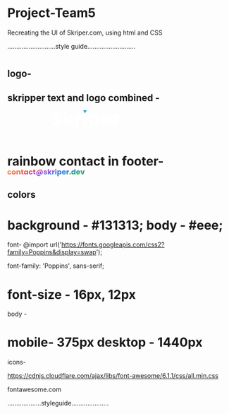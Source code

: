 # Project-Team5
Recreating the UI of Skriper.com, using html and CSS
 
 ...........................style guide...........................

 logo- 
<svg data-v-3ad87630="" width="40" height="32" viewBox="0 0 437 257" fill="none" xmlns="http://www.w3.org/2000/svg"><path data-v-3ad87630="" d="M19.3488 107.435C13.518 113.216 10.7414 120.903 11.019 128.499C10.7407 136.095 13.5172 143.783 19.3487 149.565L108.354 237.81C113.88 243.289 121.107 246.019 128.327 246C135.563 246.03 142.809 243.301 148.347 237.81L237.353 149.565C237.704 149.217 238.044 148.862 238.372 148.501C238.737 148.175 239.094 147.838 239.445 147.49L308.649 78.8772L358.7 128.5L288.848 197.755C277.716 208.791 277.716 226.773 288.848 237.81C299.862 248.73 317.632 248.73 328.646 237.81L417.651 149.565C423.482 143.784 426.259 136.097 425.981 128.501C426.259 120.904 423.483 113.217 417.651 107.435L328.646 19.1899C323.114 13.7051 315.877 10.9752 308.649 11.0002C301.42 10.9756 294.185 13.7055 288.653 19.1899L199.647 107.435C199.296 107.783 198.956 108.138 198.628 108.499C198.263 108.825 197.906 109.162 197.555 109.51L128.351 178.123L78.3004 128.5L148.152 59.2449C159.284 48.2085 159.284 30.2264 148.152 19.1899C137.138 8.27003 119.368 8.27005 108.354 19.1899L19.3488 107.435Z" stroke="#FFFCFC" stroke-width="22"></path></svg>
--------------------------------------------

skripper text and logo combined -
<svg data-v-64ece786="" width="256" height="75.09333333333325" viewBox="0 0 497 99" fill="none" xmlns="http://www.w3.org/2000/svg"><path data-v-64ece786="" fill-rule="evenodd" clip-rule="evenodd" d="M349.156 25.5422V72.2868H334.831V25.5422H349.156ZM275.781 72.2868L261.54 52.6842V72.2868H247.215V10.2958H261.54V44.5584L275.697 25.5422H293.373L273.938 48.9983L293.54 72.2868H275.781ZM216.953 72.8732C212.653 72.8732 208.8 72.1751 205.393 70.7789C201.986 69.3827 199.25 67.3163 197.183 64.5798C195.173 61.8433 194.112 58.5482 194 54.6947H209.246C209.47 56.8728 210.224 58.5482 211.508 59.721C212.793 60.838 214.468 61.3965 216.535 61.3965C218.657 61.3965 220.332 60.9218 221.561 59.9724C222.79 58.9671 223.404 57.5988 223.404 55.8675C223.404 54.4155 222.901 53.2148 221.896 52.2654C220.947 51.3159 219.746 50.5341 218.294 49.9198C216.898 49.3054 214.887 48.6073 212.262 47.8255C208.465 46.6527 205.365 45.4799 202.964 44.3071C200.562 43.1343 198.496 41.403 196.764 39.1132C195.033 36.8235 194.168 33.8356 194.168 30.1497C194.168 24.6766 196.15 20.4042 200.115 17.3326C204.081 14.2051 209.246 12.6414 215.613 12.6414C222.091 12.6414 227.313 14.2051 231.278 17.3326C235.244 20.4042 237.366 24.7045 237.645 30.2334H222.147C222.036 28.3346 221.337 26.8546 220.053 25.7935C218.768 24.6766 217.121 24.1181 215.11 24.1181C213.379 24.1181 211.983 24.5928 210.922 25.5422C209.861 26.4358 209.33 27.7482 209.33 29.4795C209.33 31.3783 210.224 32.8583 212.011 33.9194C213.798 34.9805 216.59 36.1254 220.388 37.354C224.186 38.6385 227.257 39.8672 229.603 41.04C232.004 42.2128 234.071 43.9161 235.802 46.15C237.533 48.3839 238.399 51.2601 238.399 54.7785C238.399 58.1294 237.533 61.1731 235.802 63.9096C234.127 66.6462 231.669 68.8242 228.43 70.4438C225.191 72.0634 221.365 72.8732 216.953 72.8732ZM319.607 27.3014C317.094 28.7535 315 30.764 313.324 33.333V25.5422H298.999V72.2868H313.324V50.5899C313.324 46.7364 314.218 44.0557 316.005 42.5478C317.792 40.9841 320.473 40.2022 324.047 40.2022H327.984V25.0396C324.913 25.0396 322.12 25.7935 319.607 27.3014ZM379.643 26.8826C377.185 28.2229 375.258 29.9821 373.862 32.1602V25.5422H359.537V94.57H373.862V65.7526C375.258 67.8748 377.185 69.6061 379.643 70.9464C382.156 72.2868 385.032 72.957 388.271 72.957C392.124 72.957 395.615 71.9796 398.742 70.0249C401.87 68.0144 404.327 65.1941 406.114 61.564C407.957 57.8781 408.879 53.6336 408.879 48.8307C408.879 44.0278 407.957 39.8113 406.114 36.1812C404.327 32.5511 401.87 29.7587 398.742 27.804C395.615 25.8494 392.124 24.872 388.271 24.872C384.976 24.872 382.1 25.5422 379.643 26.8826ZM391.287 40.4536C393.297 42.4641 394.303 45.2565 394.303 48.8307C394.303 52.405 393.297 55.2532 391.287 57.3754C389.276 59.4418 386.847 60.475 383.999 60.475C381.15 60.475 378.721 59.4418 376.71 57.3754C374.756 55.3091 373.778 52.4888 373.778 48.9145C373.778 45.3402 374.756 42.5199 376.71 40.4536C378.721 38.3872 381.15 37.354 383.999 37.354C386.903 37.354 389.332 38.3872 391.287 40.4536ZM460.458 48.1605C460.458 49.5009 460.374 50.8971 460.207 52.3491H427.787C428.01 55.2532 428.932 57.4871 430.551 59.0509C432.227 60.5588 434.265 61.3127 436.667 61.3127C440.241 61.3127 442.726 59.8048 444.122 56.789H459.369C458.587 59.8607 457.163 62.6251 455.097 65.0824C453.086 67.5397 450.545 69.4665 447.473 70.8627C444.402 72.2589 440.967 72.957 437.169 72.957C432.59 72.957 428.513 71.9796 424.939 70.0249C421.364 68.0703 418.572 65.2779 416.562 61.6478C414.551 58.0177 413.546 53.7733 413.546 48.9145C413.546 44.0557 414.523 39.8113 416.478 36.1812C418.488 32.5511 421.281 29.7587 424.855 27.804C428.429 25.8494 432.534 24.872 437.169 24.872C441.693 24.872 445.714 25.8214 449.233 27.7203C452.751 29.6191 455.487 32.3277 457.442 35.8461C459.453 39.3645 460.458 43.4693 460.458 48.1605ZM445.798 44.3908C445.798 41.9335 444.96 39.9789 443.285 38.5268C441.609 37.0748 439.515 36.3487 437.002 36.3487C434.6 36.3487 432.562 37.0468 430.887 38.443C429.267 39.8392 428.262 41.8218 427.871 44.3908H445.798ZM488.623 27.3014C486.11 28.7535 484.015 30.764 482.34 33.333V25.5422H468.015V72.2868H482.34V50.5899C482.34 46.7364 483.234 44.0557 485.021 42.5478C486.808 40.9841 489.488 40.2022 493.063 40.2022H497V25.0396C493.928 25.0396 491.136 25.7935 488.623 27.3014Z" fill="white"></path> <path data-v-64ece786="" d="M343.466 17.9391C342.796 19.0998 341.121 19.0998 340.451 17.9391L335.065 8.61168C334.395 7.45093 335.233 6 336.573 6L347.344 6C348.684 6 349.522 7.45093 348.852 8.61168L343.466 17.9391Z" fill="#33A9DC"></path> <path data-v-64ece786="" d="M8.425 41.007C6.04219 43.3337 4.9027 46.4334 5.00654 49.4994C4.9024 52.5658 6.04188 55.666 8.42496 57.9929L41.9436 90.7224C44.1884 92.9143 47.116 94.0068 50.0415 93.9999C52.9731 94.0114 55.9082 92.9189 58.1576 90.7224L91.6763 57.993C91.8084 57.864 91.9367 57.7325 92.0612 57.5989C92.1979 57.4775 92.3323 57.3524 92.4644 57.2235L117.949 32.3385L135.525 49.5L109.916 74.5059C105.349 78.965 105.349 86.2633 109.916 90.7224C114.391 95.0925 121.581 95.0925 126.056 90.7224L159.575 57.9929C161.958 55.6662 163.097 52.5664 162.993 49.5003C163.098 46.434 161.958 43.3339 159.575 41.007L126.056 8.27757C123.809 6.08327 120.878 4.99077 117.949 5.00006C115.021 4.99094 112.089 6.08345 109.842 8.27757L76.3237 41.007C76.1916 41.136 76.0632 41.2675 75.9387 41.4011C75.8021 41.5225 75.6677 41.6476 75.5356 41.7765L50.0506 66.6615L32.4753 49.5L58.0843 24.494C62.6509 20.0349 62.6509 12.7367 58.0843 8.27757C53.6088 3.90747 46.4191 3.90749 41.9436 8.27757L8.425 41.007Z" stroke="#FFFCFC" stroke-width="10"></path></svg>
-----------------------------------------------

rainbow contact in footer-
<svg width="175.5" height="17" viewBox="0 0 351 34" fill="none" xmlns="http://www.w3.org/2000/svg"><path d="M0 16.6336C0 14.7854 0.376413 13.1709 1.12924 11.7901C1.90357 10.4092 2.96828 9.34708 4.32337 8.60356C5.69996 7.86004 7.27014 7.48828 9.03391 7.48828C11.2924 7.48828 13.1744 8.07248 14.6801 9.24086C16.2073 10.4092 17.2074 12.0556 17.6806 14.1799H11.8086C11.3139 12.8204 10.3567 12.1406 8.93711 12.1406C7.92618 12.1406 7.11958 12.5336 6.51732 13.3196C5.91506 14.0843 5.61393 15.189 5.61393 16.6336C5.61393 18.0781 5.91506 19.1934 6.51732 19.9794C7.11958 20.7441 7.92618 21.1265 8.93711 21.1265C10.3567 21.1265 11.3139 20.4467 11.8086 19.0872H17.6806C17.2074 21.169 16.2073 22.8047 14.6801 23.9944C13.1529 25.184 11.2709 25.7788 9.03391 25.7788C7.27014 25.7788 5.69996 25.4071 4.32337 24.6635C2.96828 23.92 1.90357 22.8579 1.12924 21.477C0.376413 20.0962 0 18.4817 0 16.6336Z" fill="url(#paint0_linear_367_199)"></path> <path d="M28.8268 25.7788C27.0631 25.7788 25.4714 25.4071 24.0518 24.6635C22.6537 23.92 21.5459 22.8579 20.7286 21.477C19.9327 20.0962 19.5348 18.4817 19.5348 16.6336C19.5348 14.8066 19.9435 13.2027 20.7608 11.8219C21.5782 10.4199 22.6967 9.34708 24.1163 8.60356C25.5359 7.86004 27.1276 7.48828 28.8914 7.48828C30.6551 7.48828 32.2468 7.86004 33.6664 8.60356C35.086 9.34708 36.2045 10.4199 37.0219 11.8219C37.8392 13.2027 38.2479 14.8066 38.2479 16.6336C38.2479 18.4605 37.8285 20.075 36.9896 21.477C36.1723 22.8579 35.043 23.92 33.6019 24.6635C32.1823 25.4071 30.5906 25.7788 28.8268 25.7788ZM28.8268 21.0628C29.8808 21.0628 30.7734 20.6804 31.5047 19.9157C32.2576 19.1509 32.634 18.0569 32.634 16.6336C32.634 15.2102 32.2683 14.1162 31.537 13.3515C30.8272 12.5867 29.9453 12.2043 28.8914 12.2043C27.8159 12.2043 26.9233 12.5867 26.2134 13.3515C25.5036 14.095 25.1487 15.189 25.1487 16.6336C25.1487 18.0569 25.4929 19.1509 26.1812 19.9157C26.891 20.6804 27.7729 21.0628 28.8268 21.0628Z" fill="url(#paint1_linear_367_199)"></path> <path d="M52.1446 7.55202C54.2525 7.55202 55.9302 8.2318 57.1778 9.59138C58.4468 10.9297 59.0813 12.7779 59.0813 15.1359V25.5239H53.5965V15.8688C53.5965 14.6792 53.2846 13.7551 52.6608 13.0965C52.037 12.438 51.1982 12.1087 50.1442 12.1087C49.0903 12.1087 48.2514 12.438 47.6276 13.0965C47.0039 13.7551 46.692 14.6792 46.692 15.8688V25.5239H41.1748V7.74321H46.692V10.1012C47.2512 9.31521 48.004 8.69916 48.9505 8.25305C49.8969 7.78569 50.9616 7.55202 52.1446 7.55202Z" fill="url(#paint2_linear_367_199)"></path> <path d="M72.9493 20.9035V25.5239H70.1423C68.142 25.5239 66.5825 25.0459 65.4641 24.09C64.3456 23.1128 63.7863 21.5301 63.7863 19.3421V12.268H61.5924V7.74321H63.7863V3.40956H69.3035V7.74321H72.917V12.268H69.3035V19.4058C69.3035 19.9369 69.4325 20.3193 69.6906 20.553C69.9487 20.7866 70.3789 20.9035 70.9812 20.9035H72.9493Z" fill="url(#paint3_linear_367_199)"></path> <path d="M74.9255 16.6017C74.9255 14.7748 75.2696 13.1709 75.9579 11.7901C76.6677 10.4092 77.6249 9.34708 78.8294 8.60356C80.0339 7.86004 81.3782 7.48828 82.8624 7.48828C84.1314 7.48828 85.2392 7.7432 86.1856 8.25305C87.1535 8.76289 87.8956 9.43205 88.4118 10.2605V7.74321H93.9289V25.5239H88.4118V23.0066C87.874 23.8351 87.1212 24.5042 86.1533 25.0141C85.2069 25.5239 84.0992 25.7788 82.8301 25.7788C81.3675 25.7788 80.0339 25.4071 78.8294 24.6635C77.6249 23.8988 76.6677 22.826 75.9579 21.4452C75.2696 20.0431 74.9255 18.4286 74.9255 16.6017ZM88.4118 16.6336C88.4118 15.274 88.0246 14.2012 87.2503 13.4152C86.4975 12.6292 85.5726 12.2362 84.4756 12.2362C83.3786 12.2362 82.443 12.6292 81.6686 13.4152C80.9158 14.1799 80.5394 15.2421 80.5394 16.6017C80.5394 17.9613 80.9158 19.0447 81.6686 19.8519C82.443 20.6379 83.3786 21.0309 84.4756 21.0309C85.5726 21.0309 86.4975 20.6379 87.2503 19.8519C88.0246 19.0659 88.4118 17.9931 88.4118 16.6336Z" fill="url(#paint4_linear_367_199)"></path> <path d="M96.8233 16.6336C96.8233 14.7854 97.1998 13.1709 97.9526 11.7901C98.7269 10.4092 99.7916 9.34708 101.147 8.60356C102.523 7.86004 104.093 7.48828 105.857 7.48828C108.116 7.48828 109.998 8.07248 111.503 9.24086C113.031 10.4092 114.031 12.0556 114.504 14.1799H108.632C108.137 12.8204 107.18 12.1406 105.76 12.1406C104.75 12.1406 103.943 12.5336 103.341 13.3196C102.738 14.0843 102.437 15.189 102.437 16.6336C102.437 18.0781 102.738 19.1934 103.341 19.9794C103.943 20.7441 104.75 21.1265 105.76 21.1265C107.18 21.1265 108.137 20.4467 108.632 19.0872H114.504C114.031 21.169 113.031 22.8047 111.503 23.9944C109.976 25.184 108.094 25.7788 105.857 25.7788C104.093 25.7788 102.523 25.4071 101.147 24.6635C99.7916 23.92 98.7269 22.8579 97.9526 21.477C97.1998 20.0962 96.8233 18.4817 96.8233 16.6336Z" fill="url(#paint5_linear_367_199)"></path> <path d="M127.489 20.9035V25.5239H124.682C122.682 25.5239 121.122 25.0459 120.004 24.09C118.885 23.1128 118.326 21.5301 118.326 19.3421V12.268H116.132V7.74321H118.326V3.40956H123.843V7.74321H127.457V12.268H123.843V19.4058C123.843 19.9369 123.972 20.3193 124.231 20.553C124.489 20.7866 124.919 20.9035 125.521 20.9035H127.489Z" fill="url(#paint6_linear_367_199)"></path> <path d="M148.501 4.23805C151.039 4.23805 153.255 4.71603 155.147 5.67198C157.04 6.60669 158.492 7.9344 159.503 9.65511C160.536 11.3546 161.052 13.3196 161.052 15.5501C161.052 17.3558 160.729 19.0341 160.084 20.5848C159.46 22.1356 158.524 23.3783 157.277 24.313C156.051 25.2265 154.588 25.6832 152.889 25.6832C151.749 25.6832 150.803 25.4602 150.05 25.0141C149.318 24.5679 148.824 23.9413 148.566 23.134C147.963 23.9625 147.189 24.6104 146.243 25.0778C145.296 25.5239 144.264 25.747 143.145 25.747C141.554 25.747 140.295 25.2796 139.37 24.3449C138.467 23.3889 138.015 22.0931 138.015 20.4574C138.015 18.9066 138.338 17.4514 138.983 16.0918C139.629 14.711 140.521 13.6064 141.661 12.7779C142.801 11.9494 144.081 11.5351 145.501 11.5351C147.307 11.5351 148.533 12.1724 149.179 13.447L149.469 11.7582H153.921L152.502 19.7563C152.437 20.1387 152.405 20.4786 152.405 20.776C152.405 21.7107 152.824 22.1781 153.663 22.1781C154.696 22.1781 155.481 21.5301 156.019 20.2343C156.578 18.9172 156.857 17.4089 156.857 15.7095C156.857 13.2665 156.072 11.3546 154.502 9.97376C152.954 8.59294 150.77 7.90253 147.953 7.90253C145.544 7.90253 143.35 8.4761 141.371 9.62324C139.413 10.7704 137.876 12.3424 136.757 14.3393C135.639 16.3149 135.079 18.4923 135.079 20.8716C135.079 23.4421 135.832 25.4389 137.338 26.8622C138.865 28.2855 140.994 28.9972 143.726 28.9972C145.855 28.9972 147.759 28.6148 149.437 27.85L150.308 31.3233C148.2 32.2368 145.834 32.6935 143.21 32.6935C140.758 32.6935 138.596 32.2262 136.725 31.2915C134.875 30.3568 133.445 29.0291 132.434 27.3083C131.423 25.5876 130.917 23.5801 130.917 21.2858C130.917 18.0781 131.681 15.1784 133.208 12.5867C134.735 9.97376 136.832 7.9344 139.499 6.4686C142.188 4.98157 145.189 4.23805 148.501 4.23805ZM144.952 21.8276C145.554 21.8276 146.114 21.647 146.63 21.2858C147.168 20.9247 147.587 20.4467 147.888 19.8519C148.211 19.2359 148.372 18.5773 148.372 17.8763C148.372 17.154 148.168 16.5698 147.759 16.1237C147.35 15.6564 146.791 15.4227 146.081 15.4227C145.135 15.4227 144.35 15.8263 143.726 16.6336C143.102 17.4408 142.79 18.3968 142.79 19.5014C142.79 20.2024 142.973 20.7654 143.339 21.1903C143.705 21.6151 144.242 21.8276 144.952 21.8276Z" fill="url(#paint7_linear_367_199)"></path> <path d="M172.734 25.7788C171.164 25.7788 169.766 25.5133 168.54 24.9822C167.314 24.4511 166.346 23.7288 165.636 22.8154C164.926 21.8807 164.528 20.8397 164.442 19.6926H169.895C169.959 20.3087 170.25 20.8079 170.766 21.1903C171.282 21.5726 171.917 21.7638 172.669 21.7638C173.358 21.7638 173.885 21.6364 174.25 21.3814C174.637 21.1053 174.831 20.7548 174.831 20.3299C174.831 19.8201 174.562 19.4483 174.024 19.2146C173.487 18.9597 172.616 18.6835 171.411 18.3861C170.12 18.0887 169.045 17.7807 168.185 17.462C167.324 17.1221 166.582 16.6017 165.958 15.9007C165.335 15.1784 165.023 14.2118 165.023 13.0009C165.023 11.9813 165.302 11.0572 165.862 10.2287C166.442 9.37894 167.281 8.70978 168.378 8.22118C169.497 7.73258 170.82 7.48828 172.347 7.48828C174.605 7.48828 176.38 8.04061 177.67 9.14527C178.982 10.2499 179.735 11.7157 179.929 13.5426H174.831C174.745 12.9266 174.465 12.438 173.992 12.0769C173.54 11.7157 172.938 11.5351 172.185 11.5351C171.54 11.5351 171.045 11.6626 170.701 11.9175C170.357 12.1512 170.185 12.4805 170.185 12.9053C170.185 13.4152 170.454 13.7976 170.992 14.0525C171.551 14.3074 172.411 14.5623 173.573 14.8172C174.906 15.1571 175.993 15.497 176.831 15.8369C177.67 16.1556 178.402 16.6867 179.025 17.4302C179.671 18.1525 180.004 19.1296 180.026 20.3618C180.026 21.4027 179.724 22.3374 179.122 23.1659C178.541 23.9731 177.692 24.6104 176.573 25.0778C175.476 25.5451 174.196 25.7788 172.734 25.7788Z" fill="url(#paint8_linear_367_199)"></path> <path d="M194.403 25.5239L188.918 18.0675V25.5239H183.401V1.94377H188.918V14.9766L194.371 7.74321H201.178L193.693 16.6654L201.243 25.5239H194.403Z" fill="url(#paint9_linear_367_199)"></path> <path d="M208.862 10.7067C209.508 9.72946 210.314 8.9647 211.282 8.41237C212.25 7.8388 213.326 7.55202 214.509 7.55202V13.3196H212.992C211.616 13.3196 210.583 13.617 209.895 14.2118C209.207 14.7854 208.862 15.8051 208.862 17.2709V25.5239H203.345V7.74321H208.862V10.7067Z" fill="url(#paint10_linear_367_199)"></path> <path d="M219.92 5.89503C218.952 5.89503 218.157 5.61887 217.533 5.06654C216.931 4.49297 216.629 3.79194 216.629 2.96345C216.629 2.11372 216.931 1.41268 217.533 0.860356C218.157 0.286785 218.952 0 219.92 0C220.867 0 221.641 0.286785 222.243 0.860356C222.867 1.41268 223.179 2.11372 223.179 2.96345C223.179 3.79194 222.867 4.49297 222.243 5.06654C221.641 5.61887 220.867 5.89503 219.92 5.89503ZM222.663 7.74321V25.5239H217.146V7.74321H222.663Z" fill="url(#paint11_linear_367_199)"></path> <path d="M232.178 10.2605C232.716 9.43205 233.458 8.76289 234.404 8.25305C235.351 7.7432 236.459 7.48828 237.728 7.48828C239.212 7.48828 240.556 7.86004 241.761 8.60356C242.965 9.34708 243.911 10.4092 244.6 11.7901C245.31 13.1709 245.664 14.7748 245.664 16.6017C245.664 18.4286 245.31 20.0431 244.6 21.4452C243.911 22.826 242.965 23.8988 241.761 24.6635C240.556 25.4071 239.212 25.7788 237.728 25.7788C236.48 25.7788 235.372 25.5239 234.404 25.0141C233.458 24.5042 232.716 23.8457 232.178 23.0384V34H226.661V7.74321H232.178V10.2605ZM240.051 16.6017C240.051 15.2421 239.663 14.1799 238.889 13.4152C238.136 12.6292 237.201 12.2362 236.082 12.2362C234.985 12.2362 234.049 12.6292 233.275 13.4152C232.522 14.2012 232.146 15.274 232.146 16.6336C232.146 17.9931 232.522 19.0659 233.275 19.8519C234.049 20.6379 234.985 21.0309 236.082 21.0309C237.179 21.0309 238.115 20.6379 238.889 19.8519C239.663 19.0447 240.051 17.9613 240.051 16.6017Z" fill="url(#paint12_linear_367_199)"></path> <path d="M265.53 16.3468C265.53 16.8566 265.497 17.3877 265.433 17.94H252.947C253.033 19.0447 253.388 19.8944 254.012 20.4892C254.657 21.0628 255.442 21.3496 256.367 21.3496C257.743 21.3496 258.701 20.776 259.238 19.6289H265.11C264.809 20.7973 264.261 21.8488 263.465 22.7835C262.691 23.7182 261.712 24.4511 260.529 24.9822C259.346 25.5133 258.023 25.7788 256.56 25.7788C254.797 25.7788 253.226 25.4071 251.85 24.6635C250.473 23.92 249.398 22.8579 248.623 21.477C247.849 20.0962 247.462 18.4817 247.462 16.6336C247.462 14.7854 247.838 13.1709 248.591 11.7901C249.366 10.4092 250.441 9.34708 251.818 8.60356C253.194 7.86004 254.775 7.48828 256.56 7.48828C258.303 7.48828 259.851 7.84942 261.206 8.5717C262.561 9.29397 263.615 10.3243 264.368 11.6626C265.143 13.0009 265.53 14.5623 265.53 16.3468ZM259.884 14.9128C259.884 13.9781 259.561 13.2346 258.916 12.6823C258.27 12.13 257.464 11.8538 256.496 11.8538C255.571 11.8538 254.786 12.1193 254.141 12.6504C253.517 13.1815 253.13 13.9356 252.979 14.9128H259.884Z" fill="url(#paint13_linear_367_199)"></path> <path d="M273.957 10.7067C274.603 9.72946 275.409 8.9647 276.377 8.41237C277.345 7.8388 278.421 7.55202 279.604 7.55202V13.3196H278.087C276.711 13.3196 275.678 13.617 274.99 14.2118C274.302 14.7854 273.957 15.8051 273.957 17.2709V25.5239H268.44V7.74321H273.957V10.7067Z" fill="url(#paint14_linear_367_199)"></path> <path d="M284.822 25.7788C283.854 25.7788 283.058 25.5027 282.434 24.9503C281.832 24.3768 281.531 23.6757 281.531 22.8472C281.531 21.9975 281.832 21.2858 282.434 20.7123C283.058 20.1387 283.854 19.8519 284.822 19.8519C285.768 19.8519 286.543 20.1387 287.145 20.7123C287.769 21.2858 288.08 21.9975 288.08 22.8472C288.08 23.6757 287.769 24.3768 287.145 24.9503C286.543 25.5027 285.768 25.7788 284.822 25.7788Z" fill="url(#paint15_linear_367_199)"></path> <path d="M290.249 16.6017C290.249 14.7748 290.594 13.1709 291.282 11.7901C291.992 10.4092 292.949 9.34708 294.153 8.60356C295.358 7.86004 296.702 7.48828 298.186 7.48828C299.369 7.48828 300.445 7.73258 301.413 8.22118C302.402 8.70978 303.177 9.36832 303.736 10.1968V1.94377H309.253V25.5239H303.736V22.9747C303.22 23.8244 302.478 24.5042 301.51 25.0141C300.563 25.5239 299.455 25.7788 298.186 25.7788C296.702 25.7788 295.358 25.4071 294.153 24.6635C292.949 23.8988 291.992 22.826 291.282 21.4452C290.594 20.0431 290.249 18.4286 290.249 16.6017ZM303.736 16.6336C303.736 15.274 303.349 14.2012 302.574 13.4152C301.821 12.6292 300.897 12.2362 299.8 12.2362C298.703 12.2362 297.767 12.6292 296.993 13.4152C296.24 14.1799 295.863 15.2421 295.863 16.6017C295.863 17.9613 296.24 19.0447 296.993 19.8519C297.767 20.6379 298.703 21.0309 299.8 21.0309C300.897 21.0309 301.821 20.6379 302.574 19.8519C303.349 19.0659 303.736 17.9931 303.736 16.6336Z" fill="url(#paint16_linear_367_199)"></path> <path d="M330.215 16.3468C330.215 16.8566 330.183 17.3877 330.118 17.94H317.632C317.718 19.0447 318.073 19.8944 318.697 20.4892C319.342 21.0628 320.127 21.3496 321.052 21.3496C322.429 21.3496 323.386 20.776 323.924 19.6289H329.796C329.495 20.7973 328.946 21.8488 328.15 22.7835C327.376 23.7182 326.397 24.4511 325.214 24.9822C324.031 25.5133 322.708 25.7788 321.246 25.7788C319.482 25.7788 317.912 25.4071 316.535 24.6635C315.159 23.92 314.083 22.8579 313.309 21.477C312.535 20.0962 312.147 18.4817 312.147 16.6336C312.147 14.7854 312.524 13.1709 313.277 11.7901C314.051 10.4092 315.126 9.34708 316.503 8.60356C317.88 7.86004 319.461 7.48828 321.246 7.48828C322.988 7.48828 324.537 7.84942 325.892 8.5717C327.247 9.29397 328.301 10.3243 329.054 11.6626C329.828 13.0009 330.215 14.5623 330.215 16.3468ZM324.569 14.9128C324.569 13.9781 324.246 13.2346 323.601 12.6823C322.956 12.13 322.149 11.8538 321.181 11.8538C320.256 11.8538 319.471 12.1193 318.826 12.6504C318.202 13.1815 317.815 13.9356 317.665 14.9128H324.569Z" fill="url(#paint17_linear_367_199)"></path> <path d="M341.224 20.4255L345.128 7.74321H351L344.612 25.5239H337.804L331.416 7.74321H337.32L341.224 20.4255Z" fill="url(#paint18_linear_367_199)"></path> <defs><linearGradient id="paint0_linear_367_199" x1="285.832" y1="28.5865" x2="267.49" y2="-49.698" gradientUnits="userSpaceOnUse"><stop stop-color="#27AE60"></stop> <stop offset="0.255208" stop-color="#2F80ED"></stop> <stop offset="0.510417" stop-color="#9B51E0"></stop> <stop offset="0.75" stop-color="#EB5757"></stop> <stop offset="0.979167" stop-color="#F2994A"></stop></linearGradient> <linearGradient id="paint1_linear_367_199" x1="285.832" y1="28.5865" x2="267.49" y2="-49.698" gradientUnits="userSpaceOnUse"><stop stop-color="#27AE60"></stop> <stop offset="0.255208" stop-color="#2F80ED"></stop> <stop offset="0.510417" stop-color="#9B51E0"></stop> <stop offset="0.75" stop-color="#EB5757"></stop> <stop offset="0.979167" stop-color="#F2994A"></stop></linearGradient> <linearGradient id="paint2_linear_367_199" x1="285.832" y1="28.5865" x2="267.49" y2="-49.698" gradientUnits="userSpaceOnUse"><stop stop-color="#27AE60"></stop> <stop offset="0.255208" stop-color="#2F80ED"></stop> <stop offset="0.510417" stop-color="#9B51E0"></stop> <stop offset="0.75" stop-color="#EB5757"></stop> <stop offset="0.979167" stop-color="#F2994A"></stop></linearGradient> <linearGradient id="paint3_linear_367_199" x1="285.832" y1="28.5865" x2="267.49" y2="-49.698" gradientUnits="userSpaceOnUse"><stop stop-color="#27AE60"></stop> <stop offset="0.255208" stop-color="#2F80ED"></stop> <stop offset="0.510417" stop-color="#9B51E0"></stop> <stop offset="0.75" stop-color="#EB5757"></stop> <stop offset="0.979167" stop-color="#F2994A"></stop></linearGradient> <linearGradient id="paint4_linear_367_199" x1="285.832" y1="28.5865" x2="267.49" y2="-49.698" gradientUnits="userSpaceOnUse"><stop stop-color="#27AE60"></stop> <stop offset="0.255208" stop-color="#2F80ED"></stop> <stop offset="0.510417" stop-color="#9B51E0"></stop> <stop offset="0.75" stop-color="#EB5757"></stop> <stop offset="0.979167" stop-color="#F2994A"></stop></linearGradient> <linearGradient id="paint5_linear_367_199" x1="285.832" y1="28.5865" x2="267.49" y2="-49.698" gradientUnits="userSpaceOnUse"><stop stop-color="#27AE60"></stop> <stop offset="0.255208" stop-color="#2F80ED"></stop> <stop offset="0.510417" stop-color="#9B51E0"></stop> <stop offset="0.75" stop-color="#EB5757"></stop> <stop offset="0.979167" stop-color="#F2994A"></stop></linearGradient> <linearGradient id="paint6_linear_367_199" x1="285.832" y1="28.5865" x2="267.49" y2="-49.698" gradientUnits="userSpaceOnUse"><stop stop-color="#27AE60"></stop> <stop offset="0.255208" stop-color="#2F80ED"></stop> <stop offset="0.510417" stop-color="#9B51E0"></stop> <stop offset="0.75" stop-color="#EB5757"></stop> <stop offset="0.979167" stop-color="#F2994A"></stop></linearGradient> <linearGradient id="paint7_linear_367_199" x1="285.832" y1="28.5865" x2="267.49" y2="-49.698" gradientUnits="userSpaceOnUse"><stop stop-color="#27AE60"></stop> <stop offset="0.255208" stop-color="#2F80ED"></stop> <stop offset="0.510417" stop-color="#9B51E0"></stop> <stop offset="0.75" stop-color="#EB5757"></stop> <stop offset="0.979167" stop-color="#F2994A"></stop></linearGradient> <linearGradient id="paint8_linear_367_199" x1="285.832" y1="28.5865" x2="267.49" y2="-49.698" gradientUnits="userSpaceOnUse"><stop stop-color="#27AE60"></stop> <stop offset="0.255208" stop-color="#2F80ED"></stop> <stop offset="0.510417" stop-color="#9B51E0"></stop> <stop offset="0.75" stop-color="#EB5757"></stop> <stop offset="0.979167" stop-color="#F2994A"></stop></linearGradient> <linearGradient id="paint9_linear_367_199" x1="285.832" y1="28.5865" x2="267.49" y2="-49.698" gradientUnits="userSpaceOnUse"><stop stop-color="#27AE60"></stop> <stop offset="0.255208" stop-color="#2F80ED"></stop> <stop offset="0.510417" stop-color="#9B51E0"></stop> <stop offset="0.75" stop-color="#EB5757"></stop> <stop offset="0.979167" stop-color="#F2994A"></stop></linearGradient> <linearGradient id="paint10_linear_367_199" x1="285.832" y1="28.5865" x2="267.49" y2="-49.698" gradientUnits="userSpaceOnUse"><stop stop-color="#27AE60"></stop> <stop offset="0.255208" stop-color="#2F80ED"></stop> <stop offset="0.510417" stop-color="#9B51E0"></stop> <stop offset="0.75" stop-color="#EB5757"></stop> <stop offset="0.979167" stop-color="#F2994A"></stop></linearGradient> <linearGradient id="paint11_linear_367_199" x1="285.832" y1="28.5865" x2="267.49" y2="-49.698" gradientUnits="userSpaceOnUse"><stop stop-color="#27AE60"></stop> <stop offset="0.255208" stop-color="#2F80ED"></stop> <stop offset="0.510417" stop-color="#9B51E0"></stop> <stop offset="0.75" stop-color="#EB5757"></stop> <stop offset="0.979167" stop-color="#F2994A"></stop></linearGradient> <linearGradient id="paint12_linear_367_199" x1="285.832" y1="28.5865" x2="267.49" y2="-49.698" gradientUnits="userSpaceOnUse"><stop stop-color="#27AE60"></stop> <stop offset="0.255208" stop-color="#2F80ED"></stop> <stop offset="0.510417" stop-color="#9B51E0"></stop> <stop offset="0.75" stop-color="#EB5757"></stop> <stop offset="0.979167" stop-color="#F2994A"></stop></linearGradient> <linearGradient id="paint13_linear_367_199" x1="285.832" y1="28.5865" x2="267.49" y2="-49.698" gradientUnits="userSpaceOnUse"><stop stop-color="#27AE60"></stop> <stop offset="0.255208" stop-color="#2F80ED"></stop> <stop offset="0.510417" stop-color="#9B51E0"></stop> <stop offset="0.75" stop-color="#EB5757"></stop> <stop offset="0.979167" stop-color="#F2994A"></stop></linearGradient> <linearGradient id="paint14_linear_367_199" x1="285.832" y1="28.5865" x2="267.49" y2="-49.698" gradientUnits="userSpaceOnUse"><stop stop-color="#27AE60"></stop> <stop offset="0.255208" stop-color="#2F80ED"></stop> <stop offset="0.510417" stop-color="#9B51E0"></stop> <stop offset="0.75" stop-color="#EB5757"></stop> <stop offset="0.979167" stop-color="#F2994A"></stop></linearGradient> <linearGradient id="paint15_linear_367_199" x1="285.832" y1="28.5865" x2="267.49" y2="-49.698" gradientUnits="userSpaceOnUse"><stop stop-color="#27AE60"></stop> <stop offset="0.255208" stop-color="#2F80ED"></stop> <stop offset="0.510417" stop-color="#9B51E0"></stop> <stop offset="0.75" stop-color="#EB5757"></stop> <stop offset="0.979167" stop-color="#F2994A"></stop></linearGradient> <linearGradient id="paint16_linear_367_199" x1="285.832" y1="28.5865" x2="267.49" y2="-49.698" gradientUnits="userSpaceOnUse"><stop stop-color="#27AE60"></stop> <stop offset="0.255208" stop-color="#2F80ED"></stop> <stop offset="0.510417" stop-color="#9B51E0"></stop> <stop offset="0.75" stop-color="#EB5757"></stop> <stop offset="0.979167" stop-color="#F2994A"></stop></linearGradient> <linearGradient id="paint17_linear_367_199" x1="285.832" y1="28.5865" x2="267.49" y2="-49.698" gradientUnits="userSpaceOnUse"><stop stop-color="#27AE60"></stop> <stop offset="0.255208" stop-color="#2F80ED"></stop> <stop offset="0.510417" stop-color="#9B51E0"></stop> <stop offset="0.75" stop-color="#EB5757"></stop> <stop offset="0.979167" stop-color="#F2994A"></stop></linearGradient> <linearGradient id="paint18_linear_367_199" x1="285.832" y1="28.5865" x2="267.49" y2="-49.698" gradientUnits="userSpaceOnUse"><stop stop-color="#27AE60"></stop> <stop offset="0.255208" stop-color="#2F80ED"></stop> <stop offset="0.510417" stop-color="#9B51E0"></stop> <stop offset="0.75" stop-color="#EB5757"></stop> <stop offset="0.979167" stop-color="#F2994A"></stop></linearGradient></defs></svg>
======================
colors
---
background - #131313;
body - #eee;
=============
font- @import url('https://fonts.googleapis.com/css2?family=Poppins&display=swap');

font-family: 'Poppins', sans-serif;

font-size - 16px, 12px
==============
body -

mobile- 375px
desktop - 1440px
==============
icons-

https://cdnjs.cloudflare.com/ajax/libs/font-awesome/6.1.1/css/all.min.css

fontawesome.com

...................styleguide.....................

